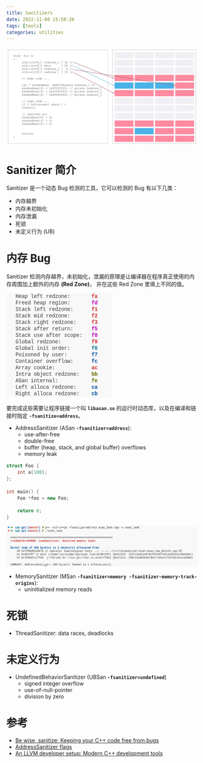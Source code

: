 ```yaml
---
title: Sanitizers
date: 2022-11-08 15:58:26
tags: [tools]
categories: utilities
---
```


![shadowed process memory](/images/sanitizer/shadowed-process-memory.png)

<!--more-->

# Sanitizer 简介

Sanitizer 是一个动态 Bug 检测的工具，它可以检测的 Bug 有以下几类：

- 内存越界
- 内存未初始化
- 内存泄漏
- 死锁
- 未定义行为 (UB)

# 内存 Bug

Sanitizer 检测内存越界，未初始化，泄漏的原理是让编译器在程序真正使用的内存周围加上额外的内存 **(Red Zone)**， 并在这些 Red Zone 里填上不同的值。

![various red zones](/images/sanitizer/redzones.png)

要完成这些需要让程序链接一个叫 **`libasan.so`** 的运行时动态库，以及在编译和链接时指定 **`-fsanitize=address`**。

- AddressSanitizer (ASan **`-fsanitizer=address`**):
    - use-after-free
    - double-free
    - buffer (heap, stack, and global buffer) overflows
    - memory leak

```cpp
struct Foo {
    int a[100];
};

int main() {
    Foo *foo = new Foo;

    return 0;
}
```

![Leak Sanitizer](/images/sanitizer/leak-sanitizer.png)

- MemorySanitizer (MSan **`-fsanitizer=memory -fsanitizer-memory-track-origins`**):
    - uninitialized memory reads

# 死锁

- ThreadSanitizer: data races, deadlocks

# 未定义行为

- UndefinedBehaviorSanitizer (UBSan **`-fsanitizer=undefined`**)
    - signed integer overflow
    - use-of-null-pointer
    - division by zero

# 参考

- [Be wise, sanitize: Keeping your C++ code free from bugs](https://microblink.com/be-wise-sanitize-keeping-your-c-code-free-from-bugs/)
- [AddressSanitizer flags](https://github.com/google/sanitizers/wiki/AddressSanitizerFlags)
- [An LLVM developer setup: Modern C++ development tools](https://llvm.org/devmtg/2016-01/slides/ModernCplusplusDevelopment.pdf)
